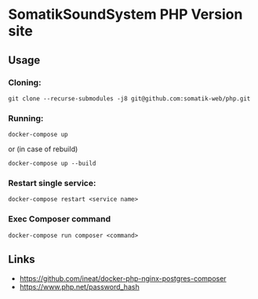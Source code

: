 # SomatikSoundSystem PHP Version site

## Usage

### Cloning:
```shell script
git clone --recurse-submodules -j8 git@github.com:somatik-web/php.git
```

### Running:
```shell script
docker-compose up
```
or (in case of rebuild)
```shell script
docker-compose up --build
```

### Restart single service:
```shell script
docker-compose restart <service name>
```

### Exec Composer command
```shell script
docker-compose run composer <command>
```

## Links
- https://github.com/ineat/docker-php-nginx-postgres-composer
- https://www.php.net/password_hash
